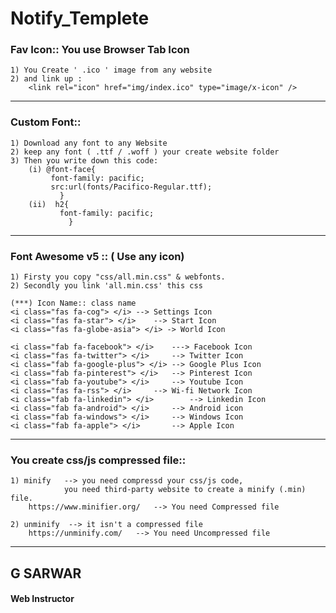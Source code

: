 # Notify_Templete

### Fav Icon:: You use Browser Tab Icon
	1) You Create ' .ico ' image from any website
	2) and link up :
		<link rel="icon" href="img/index.ico" type="image/x-icon" />

***
### Custom Font::
	1) Download any font to any Website
	2) keep any font ( .ttf / .woff ) your create website folder
	3) Then you write down this code:
		(i) @font-face{
		     font-family: pacific;
	  	     src:url(fonts/Pacifico-Regular.ttf);
		       }
		(ii)  h2{
		       font-family: pacific;
		         }

***
### Font Awesome v5 :: ( Use any icon)
	1) Firsty you copy "css/all.min.css" & webfonts.
	2) Secondly you link 'all.min.css' this css

    (***) Icon Name:: class name
	<i class="fas fa-cog"> </i>	--> Settings Icon
	<i class="fas fa-star"> </i>	--> Start Icon
	<i class="fas fa-globe-asia"> </i> -> World Icon
	
	<i class="fab fa-facebook"> </i>	---> Facebook Icon
	<i class="fas fa-twitter"> </i>		--> Twitter Icon
	<i class="fab fa-google-plus"> </i>	--> Google Plus Icon
	<i class="fab fa-pinterest"> </i>	--> Pinterest Icon
	<i class="fab fa-youtube"> </i>		--> Youtube Icon
	<i class="fas fa-rss"> </i>		--> Wi-fi Network Icon
	<i class="fab fa-linkedin"> </i>		--> Linkedin Icon
	<i class="fab fa-android"> </i>		--> Android icon
	<i class="fab fa-windows"> </i>		--> Windows Icon
	<i class="fab fa-apple"> </i>		--> Apple Icon
***
### You create css/js compressed file::
	1) minify	--> you need compressd your css/js code, 
			    you need third-party website to create a minify (.min) file. 
		https://www.minifier.org/	--> You need Compressed file

	2) unminify  --> it isn't a compressed file
		https://unminify.com/	--> You need Uncompressed file
			
 ***
      
## G SARWAR
#### Web Instructor
 
